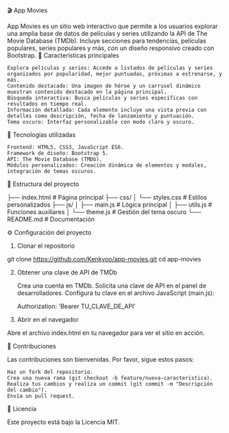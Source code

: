 🎬 App Movies

App Movies es un sitio web interactivo que permite a los usuarios explorar una amplia base de datos de películas y series utilizando la API de The Movie Database (TMDb). Incluye secciones para tendencias, películas populares, series populares y más, con un diseño responsivo creado con Bootstrap.
🌟 Características principales

    Explora películas y series: Accede a listados de películas y series organizados por popularidad, mejor puntuadas, próximas a estrenarse, y más.
    Contenido destacado: Una imagen de héroe y un carrusel dinámico muestran contenido destacado en la página principal.
    Búsqueda interactiva: Busca películas y series específicas con resultados en tiempo real.
    Información detallada: Cada elemento incluye una vista previa con detalles como descripción, fecha de lanzamiento y puntuación.
    Tema oscuro: Interfaz personalizable con modo claro y oscuro.

🚀 Tecnologías utilizadas

    Frontend: HTML5, CSS3, JavaScript ES6.
    Framework de diseño: Bootstrap 5.
    API: The Movie Database (TMDb).
    Módulos personalizados: Creación dinámica de elementos y modales, integración de temas oscuros.

📂 Estructura del proyecto

├── index.html            # Página principal
├── css/
│   └── styles.css        # Estilos personalizados
├── js/
│   ├── main.js           # Lógica principal
│   ├── utils.js          # Funciones auxiliares
│   └── theme.js          # Gestión del tema oscuro
└── README.md             # Documentación

⚙️ Configuración del proyecto
1. Clonar el repositorio

git clone https://github.com/Kenkyoo/app-movies.git
cd app-movies

2. Obtener una clave de API de TMDb

    Crea una cuenta en TMDb.
    Solicita una clave de API en el panel de desarrolladores.
    Configura tu clave en el archivo JavaScript (main.js):

    Authorization: 'Bearer TU_CLAVE_DE_API'

3. Abrir en el navegador

Abre el archivo index.html en tu navegador para ver el sitio en acción.


🤝 Contribuciones

Las contribuciones son bienvenidas. Por favor, sigue estos pasos:

    Haz un fork del repositorio.
    Crea una nueva rama (git checkout -b feature/nueva-caracteristica).
    Realiza tus cambios y realiza un commit (git commit -m "Descripción del cambio").
    Envía un pull request.

📝 Licencia

Este proyecto está bajo la Licencia MIT.
